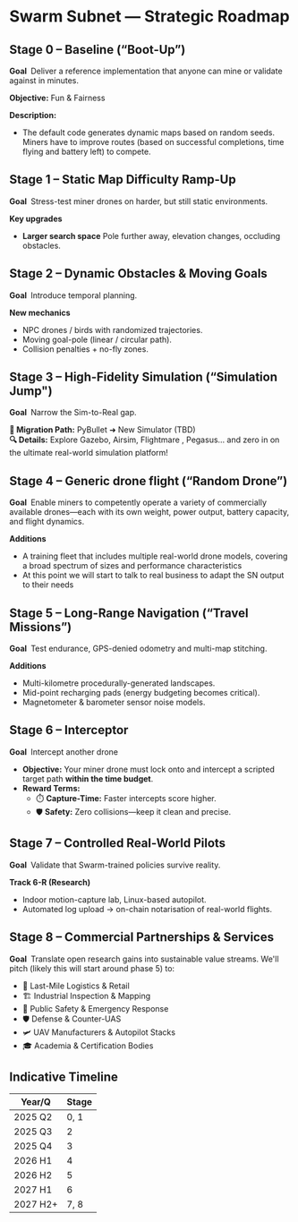 # Swarm Subnet — Strategic Roadmap

## Stage 0 – Baseline (“Boot-Up”)
**Goal** Deliver a reference implementation that anyone can mine or validate against in minutes.

**Objective:** Fun & Fairness  

**Description:**  
- The default code generates dynamic maps based on random seeds. Miners have to improve routes (based on successful completions, time flying and battery left) to compete.

## Stage 1 – Static Map Difficulty Ramp-Up
**Goal** Stress-test miner drones on harder, but still static environments.

**Key upgrades**  
- **Larger search space** Pole further away, elevation changes, occluding obstacles. 

## Stage 2 – Dynamic Obstacles & Moving Goals
**Goal** Introduce temporal planning.

**New mechanics**  
- NPC drones / birds with randomized trajectories.  
- Moving goal-pole (linear / circular path).  
- Collision penalties + no-fly zones.

## Stage 3 – High-Fidelity Simulation (“Simulation Jump")
**Goal** Narrow the Sim-to-Real gap.

**🚀 Migration Path:** PyBullet ➜ New Simulator (TBD)  
**🔍 Details:** Explore Gazebo, Airsim, Flightmare , Pegasus… and zero in on the ultimate real-world simulation platform!  

## Stage 4 – Generic drone flight (“Random Drone”)
**Goal** Enable miners to competently operate a variety of commercially available drones—each with its own weight, power output, battery capacity, and flight dynamics.

**Additions**  
- A training fleet that includes multiple real-world drone models, covering a broad spectrum of sizes and performance characteristics
- At this point we will start to talk to real business to adapt the SN output to their needs  

## Stage 5 – Long-Range Navigation (“Travel Missions”)
**Goal** Test endurance, GPS-denied odometry and multi-map stitching.

**Additions**  
- Multi-kilometre procedurally-generated landscapes.  
- Mid-point recharging pads (energy budgeting becomes critical).  
- Magnetometer & barometer sensor noise models.

## Stage 6 – Interceptor
**Goal** Intercept another drone 

- **Objective:** Your miner drone must lock onto and intercept a scripted target path **within the time budget**.  
- **Reward Terms:**  
  - ⏱️ **Capture-Time:** Faster intercepts score higher.  
  - 🛡️ **Safety:** Zero collisions—keep it clean and precise.  


## Stage 7 – Controlled Real-World Pilots
**Goal** Validate that Swarm-trained policies survive reality.

**Track 6-R (Research)**  
- Indoor motion-capture lab, Linux-based autopilot.  
- Automated log upload → on-chain notarisation of real-world flights.

## Stage 8 – Commercial Partnerships & Services
**Goal** Translate open research gains into sustainable value streams. We'll pitch (likely this will start around phase 5) to:

- 🚚 Last-Mile Logistics & Retail  
- 🏗 Industrial Inspection & Mapping  
- 🚒 Public Safety & Emergency Response  
- 🛡 Defense & Counter-UAS  
- 🛩 UAV Manufacturers & Autopilot Stacks  
- 🎓 Academia & Certification Bodies  


## Indicative Timeline
| Year/Q   | Stage            |
|----------|------------------|
| 2025 Q2  | 0, 1             |
| 2025 Q3  | 2                |
| 2025 Q4  | 3                |
| 2026 H1  | 4                |
| 2026 H2  | 5                |
| 2027 H1  | 6                |
| 2027 H2+ | 7, 8                |


